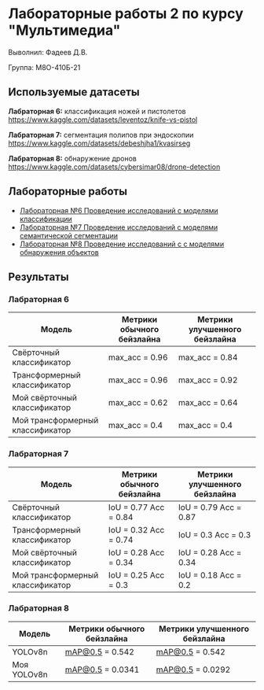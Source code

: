 # Лабораторные работы 2 по курсу "Мультимедиа"
Выволнил: Фадеев Д.В.

Группа: М8О-410Б-21

## Используемые датасеты
**Лабраторная 6:** классификация ножей и пистолетов https://www.kaggle.com/datasets/leventoz/knife-vs-pistol

**Лабраторная 7:** сегментация полипов при эндоскопии https://www.kaggle.com/datasets/debeshjha1/kvasirseg

**Лабраторная 8:** обнаружение дронов https://www.kaggle.com/datasets/cybersimar08/drone-detection

## Лабораторные работы
- [Лабораторная №6 Проведение исследований с моделями классификации](lab6.ipynb) 
- [Лабораторная №7 Проведение исследований с моделями семантической сегментации](lab7.ipynb) 
- [Лабораторная №8 Проведение исследований с с моделями обнаружения объектов](lab8.ipynb) 

## Результаты

### Лабраторная 6
Модель|Метрики обычного бейзлайна| Метрики улучшенного бейзлайна   |
|---|---|---------------------------------|
|Свёрточный классификатор|max_acc = 0.96| max_acc = 0.84|
|Трансформерный классификатор|max_acc = 0.96 | max_acc = 0.92 |
|Мой свёрточный классификатор|max_acc = 0.62 | max_acc = 0.64  |
|Мой трансформерный классификатор|max_acc = 0.4 | max_acc = 0.4 |

### Лабраторная 7
Модель|Метрики обычного бейзлайна| Метрики улучшенного бейзлайна   |
|---|---|---------------------------------|
|Свёрточный классификатор|IoU = 0.77 Acc = 0.84| IoU = 0.79 Acc = 0.87|
|Трансформерный классификатор|IoU = 0.32 Acc = 0.74 | IoU = 0.3 Acc = 0.3 |
|Мой свёрточный классификатор|IoU = 0.28 Acc = 0.34 | IoU = 0.28 Acc = 0.34  |
|Мой трансформерный классификатор|IoU = 0.25 Acc = 0.3 | IoU = 0.18 Acc = 0.2 |

### Лабраторная 8
Модель|Метрики обычного бейзлайна| Метрики улучшенного бейзлайна   |
|---|---|---------------------------------|
|YOLOv8n|mAP@0.5 = 0.542| mAP@0.5 = 0.542|
|Моя YOLOv8n|mAP@0.5 = 0.0341 | mAP@0.5 = 0.0292  |